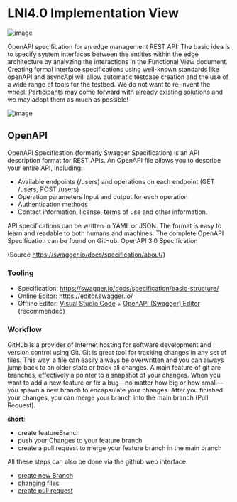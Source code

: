 # LNI4.0 Implementation View

![image](https://user-images.githubusercontent.com/50681355/154436133-46863aa5-661c-4008-aa35-6d871edc52ab.png)

OpenAPI specification for an edge management REST API:
The basic idea is to specify system interfaces between the entities within the edge architecture by analyzing the interactions in the Functional View document.
Creating formal interface specifications using well-known standards like openAPI and asyncApi will allow automatic testcase creation and the use of a wide range of tools for the testbed.
We do not want to re-invent the wheel: Participants may come forward with already existing solutions and we may adopt them as much as possible!

![image](https://user-images.githubusercontent.com/50681355/154436060-e9fbaec2-91dc-4147-871c-0fe99572b62b.png)


## OpenAPI

OpenAPI Specification (formerly Swagger Specification) is an API description format for REST APIs. An OpenAPI file allows you to describe your entire API, including:

- Available endpoints (/users) and operations on each endpoint (GET /users, POST /users)
- Operation parameters Input and output for each operation
- Authentication methods
- Contact information, license, terms of use and other information.

API specifications can be written in YAML or JSON. The format is easy to learn and readable to both humans and machines. The complete OpenAPI Specification can be found on GitHub: OpenAPI 3.0 Specification

(Source https://swagger.io/docs/specification/about/)


### Tooling
- Specification: https://swagger.io/docs/specification/basic-structure/
- Online Editor: https://editor.swagger.io/
- Offline Editor: [Visual Studio Code](#https://code.visualstudio.com/ ) + [OpenAPI (Swagger) Editor](#https://marketplace.visualstudio.com/items?itemName=42Crunch.vscode-openapi) (recommended)

### Workflow

GitHub is a provider of Internet hosting for software development and version control using Git. Git is great tool for tracking changes in any set of files. This way, a file can easily always be overwritten and you can always jump back to an older state or track all changes. A main feature of git are branches, effectively a pointer to a snapshot of your changes. When you want to add a new feature or fix a bug—no matter how big or how small—you spawn a new branch to encapsulate your changes. After you finished your changes, you can merge your branch into the main branch (Pull Request).

**short**: 
- create featureBranch
- push your Changes to your feature branch
- create a pull request to merge your feature branch in the main branch 

All these steps can also be done via the github web interface.
- [create new Branch](#https://docs.github.com/en/desktop/contributing-and-collaborating-using-github-desktop/making-changes-in-a-branch/managing-branches#creating-a-branch)
- [changing files](#https://docs.github.com/en/repositories/working-with-files/managing-files/adding-a-file-to-a-repository)
- [create pull request](#https://docs.github.com/en/pull-requests/collaborating-with-pull-requests/proposing-changes-to-your-work-with-pull-requests/creating-a-pull-request)


